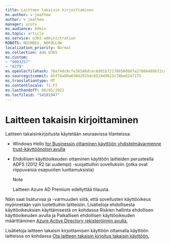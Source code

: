 ```yaml
---
title: Laitteen takaisin kirjoittaminen
ms.author: v-jmathew
author: v-jmathew
manager: scotv
ms.audience: Admin
ms.topic: article
ms.service: o365-administration
ROBOTS: NOINDEX, NOFOLLOW
localization_priority: Normal
ms.collection: Adm_O365
ms.custom:
- "9003257"
- "8279"
ms.openlocfilehash: 78af4dc8cfe38586dcec8d01b72170b56d98fa27860489bf2ca9544f32210c37
ms.sourcegitcommit: b5f7da89a650d2915dc652449623c78be6247175
ms.translationtype: MT
ms.contentlocale: fi-FI
ms.lasthandoff: 08/05/2021
ms.locfileid: "54101947"
---
```

# <a name="device-writeback"></a>Laitteen takaisin kirjoittaminen

Laitteen takaisinkirjoitusta käytetään seuraavissa tilanteissa:

- Windows Hello [for Businessin ottaminen käyttöön yhdistelmävarmenne trust-käyttöönoton avulla](https://docs.microsoft.com/windows/security/identity-protection/hello-for-business/hello-hybrid-cert-trust-prereqs#device-registration)
- Ehdollisen käyttöoikeuden ottaminen käyttöön laitteiden perusteella ADFS (2012 R2 tai uudempi) -suojattuihin sovelluksiin (jotka ovat riippuvaisia osapuolien luottamuksista)

    > [!NOTE]
    > Laitteen Azure AD Premium edellyttää tilausta.

Näin saat lisäturvaa ja -varmuuden siitä, että sovellusten käyttöoikeus myönnetään vain luotettuihin laitteisiin. Lisätietoja ehdollisesta käyttöoikeuksien [](https://docs.microsoft.com/azure/active-directory/conditional-access/overview) käyttämisestä on kohdassa Riskien hallinta ehdollisen käyttöoikeuden avulla ja Paikallisen ehdollisen käyttöoikeuden määrittäminen [Azure Active Directory rekisteröinnin avulla.](https://docs.microsoft.com/azure/active-directory/devices/overview)

Lisätietoja laitteen takaisin kirjoittamisen käyttöön ottamalla käyttöön laitteissa on kohdassa [Ota laitteen takaisin kirjoitus takaisin käyttöön.](https://docs.microsoft.com/azure/active-directory/hybrid/how-to-connect-device-writeback)
